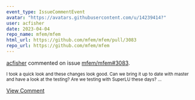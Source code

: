 ```yaml
---
event_type: IssueCommentEvent
avatar: "https://avatars.githubusercontent.com/u/14239414?"
user: acfisher
date: 2023-04-04
repo_name: mfem/mfem
html_url: https://github.com/mfem/mfem/pull/3083
repo_url: https://github.com/mfem/mfem
---
```


<a href='https://github.com/acfisher' target='_blank'>acfisher</a> commented on issue <a href='https://github.com/mfem/mfem/pull/3083' target='_blank'>mfem/mfem#3083</a>.

<small>I took a quick look and these changes look good.  Can we bring it up to date with master and have a look at the testing?  Are we testing with SuperLU these days?...</small>

<a href='https://github.com/mfem/mfem/pull/3083' target='_blank'>View Comment</a>